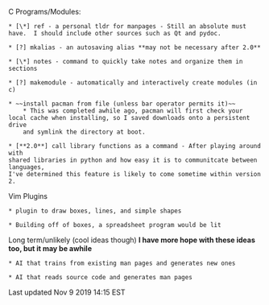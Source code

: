 C Programs/Modules:

	* [\*] ref - a personal tldr for manpages - Still an absolute must have.  I should include other sources such as Qt and pydoc.

	* [?] mkalias - an autosaving alias **may not be necessary after 2.0**

	* [\*] notes - command to quickly take notes and organize them in sections

	* [?] makemodule - automatically and interactively create modules (in c)

	* ~~install pacman from file (unless bar operator permits it)~~
		* This was completed awhile ago, pacman will first check your local cache when installing, so I saved downloads onto a persistent drive
		and symlink the directory at boot.
	 
	* [**2.0**] call library functions as a command - After playing around with
	shared libraries in python and how easy it is to communitcate between languages,
	I've determined this feature is likely to come sometime within version 2.

Vim Plugins

    * plugin to draw boxes, lines, and simple shapes

    * Building off of boxes, a spreadsheet program would be lit

Long term/unlikely (cool ideas though) **I have more hope with these ideas too, but it may be awhile**

	* AI that trains from existing man pages and generates new ones

	* AI that reads source code and generates man pages


Last updated Nov 9 2019 14:15 EST
